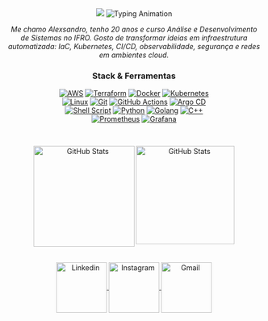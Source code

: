 <div align="center">
  <img src="https://capsule-render.vercel.app/api?type=waving&height=180&color=gradient&text=Alexsandro%20Ocanha%20Rodrigues&fontSize=45&fontColor=fff&reversal=true&desc=DevOps%20Engineer%20%7C%20SRE&descAlignY=55&descSize=18&descSize=50&descAlignY=100&descAlign=0&fontAlignY=35"/>

  <img src="https://readme-typing-svg.herokuapp.com?font=JetBrains+Mono&weight=500&size=22&duration=4000&pause=1000&color=667EEA&center=true&vCenter=true&width=900&lines=Infra+como+c%C3%B3digo+%7C+Kubernetes+%7C+Observabilidade." alt="Typing Animation" />




</div>

 <!-- ---------------------  -->
<p align="center">
  <i>Me chamo Alexsandro, tenho 20 anos e curso Análise e Desenvolvimento de Sistemas no IFRO. Gosto de transformar ideias em infraestrutura automatizada: IaC, Kubernetes, CI/CD, observabilidade, segurança e redes em ambientes cloud.</i>
</p>
 <!-- ---------------------  -->

 
<div align="center">
  <h3><strong>Stack &amp; Ferramentas</strong></h3>

  <p>
    <a href="..."><img src="https://img.shields.io/badge/AWS-FF9900?logo=amazon-aws&logoColor=white&style=for-the-badge" alt="AWS"></a>
    <a href="..."><img src="https://img.shields.io/badge/Terraform-844FBA?logo=terraform&logoColor=white&style=for-the-badge" alt="Terraform"></a>
    <a href="..."><img src="https://img.shields.io/badge/Docker-2496ED?logo=docker&logoColor=white&style=for-the-badge" alt="Docker"></a>
    <a href="..."><img src="https://img.shields.io/badge/Kubernetes-326CE5?logo=kubernetes&logoColor=white&style=for-the-badge" alt="Kubernetes"></a>
    <br>
    <a href="..."><img src="https://img.shields.io/badge/Linux-FCC624?logo=linux&logoColor=black&style=for-the-badge" alt="Linux"></a>
    <a href="..."><img src="https://img.shields.io/badge/Git-F05032?logo=git&logoColor=white&style=for-the-badge" alt="Git"></a>
    <a href="..."><img src="https://img.shields.io/badge/GitHub%20Actions-2088FF?logo=githubactions&logoColor=white&style=for-the-badge" alt="GitHub Actions"></a>
    <a href="..."><img src="https://img.shields.io/badge/Argo%20CD-F36D00?logo=argo&logoColor=white&style=for-the-badge" alt="Argo CD"></a>
    <br>
    <a href="..."><img src="https://img.shields.io/badge/Shell_Script-4EAA25?logo=gnu-bash&logoColor=white&style=for-the-badge" alt="Shell Script"></a>
    <a href="..."><img src="https://img.shields.io/badge/Python-3776AB?logo=python&logoColor=white&style=for-the-badge" alt="Python"></a>
    <a href="..."><img src="https://img.shields.io/badge/Go-00ADD8?logo=go&logoColor=white&style=for-the-badge" alt="Golang"></a>
    <a href="..."><img src="https://img.shields.io/badge/C%2B%2B-00599C?logo=c%2B%2B&logoColor=white&style=for-the-badge" alt="C++"></a>
    <br>
    <a href="..."><img src="https://img.shields.io/badge/Prometheus-E6522C?logo=prometheus&logoColor=white&style=for-the-badge" alt="Prometheus"></a>
    <a href="..."><img src="https://img.shields.io/badge/Grafana-F46800?logo=grafana&logoColor=white&style=for-the-badge" alt="Grafana"></a>
  </p>

  <!-- ---------------------  -->
  <br>
</div>




<p align="center">
<img
   align="center"
   alt="GitHub Stats"
   height="200"
   src="https://github-readme-stats.vercel.app/api?username=alexsandroocanha&bg_color=010409&show_icons=true&theme=radical&border_color=010409&cache_seconds=10"
   valign="top"
/>
<img 
   align="center"
   alt="GitHub Stats"
   height="195px"
   src="https://github-readme-stats.vercel.app/api/top-langs/?username=alexsandroocanha&bg_color=010409&theme=radical&border_color=010409&cache_seconds=10" 
   valign="top"
/>
</p>

<br>

<div align="center">
<a href="https://www.linkedin.com/in/alexsandro-ocanha-rodrigues-77149a35b/" target="_blank" rel="noopener noreferrer">
  <img
    align="center"
    alt="Linkedin"
    height="100"
    src="https://img.shields.io/badge/LinkedIn-0077B5?style=for-the-badge&logo=linkedin&logoColor=white"
  />
</a>
<a href="https://www.instagram.com/alexsandro.pcap/" target="_blank" rel="noopener noreferrer">
  <img
    align="center"
    alt="Instagram"
    height="100"
    src="https://img.shields.io/badge/Instagram-E4405F?style=for-the-badge&logo=instagram&logoColor=white"
  />
</a>
<a href="mailto:alexsandroocanha@gmail.com" target="_blank" rel="noopener noreferrer">
  <img
    align="center"
    alt="Gmail"
    height="100"
    src="https://img.shields.io/badge/Gmail-D14836?style=for-the-badge&logo=gmail&logoColor=white"
  />
</a>

</div>

<br>
